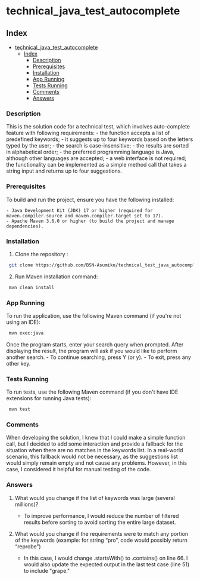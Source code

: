 # technical_java_test_autocomplete

## Index 


- [technical\_java\_test\_autocomplete](#technical_java_test_autocomplete)
  - [Index](#index)
    - [Description](#description)
    - [Prerequisites](#prerequisites)
    - [Installation](#installation)
    - [App Running](#app-running)
    - [Tests Running](#tests-running)
    - [Comments](#comments)
    - [Answers](#answers)


### Description

This is the solution code for a technical test, which involves auto-complete feature with following requirements:
    - the function accepts a list of predefined keywords;
    - it suggests up to four keywords based on the letters typed by the user;
    - the search is case-insensitive;
    - the results are sorted in alphabetical order;
    - the preferred programming language is Java, although other languages are accepted;
    - a web interface is not required; the functionality can be implemented as a simple method call that takes a string input and returns up to four suggestions.

### Prerequisites

To build and run the project, ensure you have the following installed:

    - Java Development Kit (JDK) 17 or higher (required for maven.compiler.source and maven.compiler.target set to 17).
    - Apache Maven 3.6.0 or higher (to build the project and manage dependencies).

### Installation

1. Clone the repository :

```bash
 git clone https://github.com/BSN-Asumiko/technical_test_java_autocomplete.git
```
2. Run Maven installation command: 

```bash
 mvn clean install
```


### App Running 

To run the application, use the following Maven command (if you're not using an IDE):

```bash
 mvn exec:java
```
Once the program starts, enter your search query when prompted.
After displaying the result, the program will ask if you would like to perform another search.
    - To continue searching, press Y (or y).
    - To exit, press any other key.


### Tests Running

To run tests, use the following Maven command (if you don't have IDE extensions for running Java tests):

```bash
 mvn test
```

### Comments

When developing the solution, I knew that I could make a simple function call, but I decided to add some interaction and provide a fallback for the situation when there are no matches in the keywords list. In a real-world scenario, this fallback would not be necessary, as the suggestions list would simply remain empty and not cause any problems. However, in this case, I considered it helpful for manual testing of the code.


### Answers 

1. What would you change if the list of keywords was large (several millions)?
    - To improve performance, I would reduce the number of filtered results before sorting to avoid sorting the entire large dataset.

2. What would you change if the requirements were to match any portion of the keywords (example: for string “pro”, code would possibly return “reprobe”)
    - In this case, I would change .startsWith() to .contains() on line 66. I would also update the expected output in the last test case (line 51) to include "grape."
